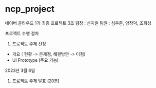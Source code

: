# ncp_project
네이버 클라우드 1기 최종 프로젝트
3조
팀장 : 신지윤
팀원 : 심우준, 양창덕, 조희성

프로젝트 수행 절차
1. 프로젝트 주제 선정
* 개요 ( 현황 -> 문제점, 해결방안 -> 이점)
* UI Prototype (주요 기능)

2023년 3월 6일
1. 프로젝트 주제 발표 (20분)